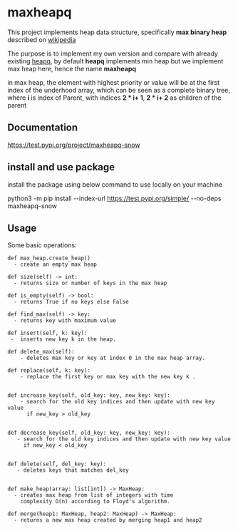 # maxheapq

This project implements heap data structure, specifically **max binary heap** described on [wikipedia](https://en.wikipedia.org/wiki/Binary_heap#Building_a_heap)

The purpose is to implement my own version and compare with 
already existing [heapq](https://docs.python.org/3/library/heapq.html), by default **heapq** implements min heap but we implement max heap here, hence the name **maxheapq**


in max heap, the element with highest priority or value will be at the first index of the underhood array, which can be seen as a complete binary tree, where **i** is index of Parent, with indices **2 * i+ 1**, **2 * i+ 2** as children of the parent

## Documentation
https://test.pypi.org/project/maxheapq-snow


## install and use package

install the package using below command to use locally on your machine

python3 -m pip install --index-url https://test.pypi.org/simple/ --no-deps maxheapq-snow

## Usage
Some basic operations:

    def max_heap.create_heap()
      - create an empty max heap 

    def size(self) -> int:
      - returns size or number of keys in the max heap

    def is_empty(self) -> bool:
      - returns True if no keys else False

    def find_max(self) -> key:
      - returns key with maximum value

    def insert(self, k: key):
     -  inserts new key k in the heap.

    def delete_max(self):
        - deletes max key or key at index 0 in the max heap array.

    def replace(self, k: key):
        - replace the first key or max key with the new key k .


    def increase_key(self, old_key: key, new_key: key):
        - search for the old key indices and then update with new key value
          if new_key > old_key


    def decrease_key(self, old_key: key, new_key: key):
       - search for the old key indices and then update with new key value
         if new_key < old_key


    def delete(self, del_key: key):
       - deletes keys that matches del_key


    def make_heap(array: list[int]) -> MaxHeap:
      - creates max heap from list of integers with time
        complexity O(n) according to Floyd's algorithm.

    def merge(heap1: MaxHeap, heap2: MaxHeap) -> MaxHeap:
      - returns a new max heap created by merging heap1 and heap2

